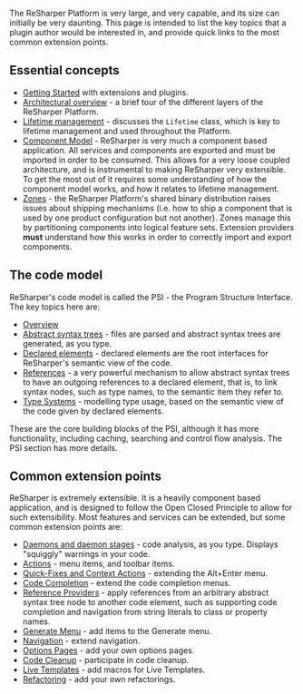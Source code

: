 [//]: # (title: Key Topics)

The ReSharper Platform is very large, and very capable, and its size can initially be very daunting. This page is intended to list the key topics that a plugin author would be interested in, and provide quick links to the most common extension points.

## Essential concepts

* [Getting Started](getting_started.md) with extensions and plugins.
* [Architectural overview](Architecture_Overview.md) - a brief tour of the different layers of the ReSharper Platform.
* [Lifetime management](Lifetime.md) - discusses the `Lifetime` class, which is key to lifetime management and used throughout the Platform.
* [Component Model](Platform_ComponentModel.md) - ReSharper is very much a component based application. All services and components are exported and must be imported in order to be consumed. This allows for a very loose coupled architecture, and is instrumental to making ReSharper very extensible. To get the most out of it requires some understanding of how the component model works, and how it relates to lifetime management.
* [Zones](Platform_Zones.md) - the ReSharper Platform's shared binary distribution raises issues about shipping mechanisms (i.e. how to ship a component that is used by one product configuration but not another). Zones manage this by partitioning components into logical feature sets. Extension providers **must** understand how this works in order to correctly import and export components.

## The code model

ReSharper's code model is called the PSI - the Program Structure Interface. The key topics here are:

* [Overview](PSI_Overview.md)
* [Abstract syntax trees](SyntaxTrees.md) - files are parsed and abstract syntax trees are generated, as you type.
* [Declared elements](DeclaredElements.md) - declared elements are the root interfaces for ReSharper's semantic view of the code.
* [References](References.md) - a very powerful mechanism to allow abstract syntax trees to have an outgoing references to a declared element, that is, to link syntax nodes, such as type names, to the semantic item they refer to.
* [Type Systems](TypeSystems2.md) - modelling type usage, based on the semantic view of the code given by declared elements.

These are the core building blocks of the PSI, although it has more functionality, including caching, searching and control flow analysis. The PSI section has more details.

## Common extension points

ReSharper is extremely extensible. It is a heavily component based application, and is designed to follow the Open Closed Principle to allow for such extensibility. Most features and services can be extended, but some common extension points are:

* [Daemons and daemon stages](Daemons.md) - code analysis, as you type. Displays "squiggly" warnings in your code.
* [Actions](Actions.md) - menu items, and toolbar items.
* [Quick-Fixes and Context Actions](QuickFixes.md) - extending the Alt+Enter menu.
* [Code Completion](Completion.md) - extend the code completion menus.
* [Reference Providers](ReferenceProviders.md) - apply references from an arbitrary abstract syntax tree node to another code element, such as supporting code completion and navigation from string literals to class or property names.
* [Generate Menu](GenerateMenu.md) - add items to the Generate menu.
* [Navigation](Navigation.md) - extend navigation.
* [Options Pages](OptionsPages.md) - add your own options pages.
* [Code Cleanup](CodeCleanup.md) - participate in code cleanup.
* [Live Templates](LiveTemplates.md) - add macros for Live Templates.
* [Refactoring](Refactoring.md) - add your own refactorings.
